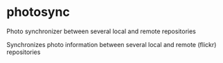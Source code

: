 # photosync
Photo synchronizer between several local and remote repositories

Synchronizes photo information between several local and remote (flickr) repositories
